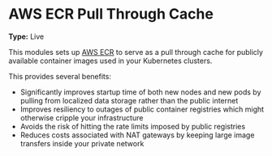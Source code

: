 # AWS ECR Pull Through Cache

**Type:** Live

This modules sets up [AWS ECR](https://aws.amazon.com/ecr/)
to serve as a pull through cache for publicly available container images
used in your Kubernetes clusters.

This provides several benefits:

 - Significantly improves startup time of both new nodes and new pods by pulling from localized
data storage rather than the public internet
 - Improves resiliency to outages of public container registries which might otherwise cripple
 your infrastructure
 - Avoids the risk of hitting the rate limits imposed by public registries
 - Reduces costs associated with NAT gateways by keeping large image transfers inside
your private network